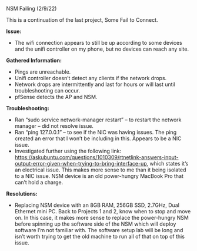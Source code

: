 NSM Failing (2/9/22)

This is a continuation of the last project, Some Fail to Connect. 

**Issue:**
-	The wifi connection appears to still be up according to some devices and the unifi controller on my phone, but no devices can reach any site. 

**Gathered Information:**
-	Pings are unreachable. 
-	Unifi controller doesn’t detect any clients if the network drops. 
-	Network drops are intermittently and last for hours or will last until troubleshooting can occur. 
-	pfSense detects the AP and NSM. 

**Troubleshooting:**
-	Ran “sudo service network-manager restart” – to restart the network manager – did not resolve issue.
-	Ran “ping 127.0.0.1” – to see if the NIC was having issues. The ping created an error that I won’t be including in this. Appears to be a NIC issue.
-	Investigated further using the following link: https://askubuntu.com/questions/1010309/rtnetlink-answers-input-output-error-given-when-trying-to-bring-interface-up, which states it’s an electrical issue. This makes more sense to me than it being isolated to a NIC issue. NSM device is an old power-hungry MacBook Pro that can’t hold a charge. 

**Resolutions:**
- Replacing NSM device with an 8GB RAM, 256GB SSD, 2.7GHz, Dual Ethernet mini PC. Back to Projects 1 and 2, know when to stop and move on. In this case, it makes more sense to replace the power-hungry NSM before spinning up the software side of the NSM which will deploy software I’m not familiar with. The software setup lab will be long and isn’t worth trying to get the old machine to run all of that on top of this issue.


